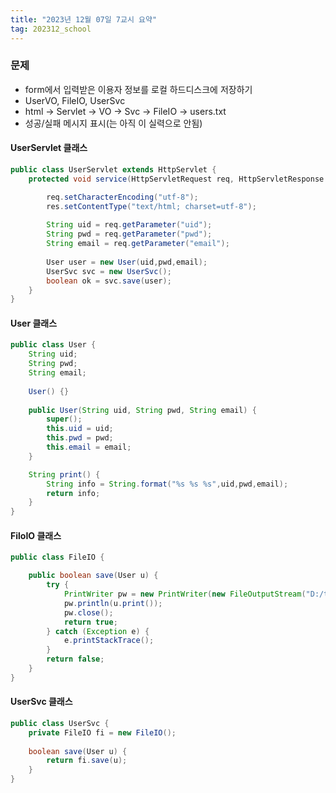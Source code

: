 ```yaml
---
title: "2023년 12월 07일 7교시 요약"
tag: 202312_school
---
```


### 문제
- form에서 입력받은 이용자 정보를 로컬 하드디스크에 저장하기
- UserVO, FileIO, UserSvc
- html -> Servlet -> VO -> Svc -> FileIO -> users.txt
- 성공/실패 메시지 표시(는 아직 이 실력으로 안됨)


#### UserServlet 클래스

```java
public class UserServlet extends HttpServlet {
	protected void service(HttpServletRequest req, HttpServletResponse res) throws ServletException, IOException {

		req.setCharacterEncoding("utf-8");
		res.setContentType("text/html; charset=utf-8");
		
		String uid = req.getParameter("uid");
		String pwd = req.getParameter("pwd");
		String email = req.getParameter("email");
	
		User user = new User(uid,pwd,email);
		UserSvc svc = new UserSvc();
		boolean ok = svc.save(user);	
	}
}	
```

#### User 클래스

```java
public class User {
	String uid;
	String pwd;
	String email;
	
	User() {}
	
	public User(String uid, String pwd, String email) {
		super();
		this.uid = uid;
		this.pwd = pwd;
		this.email = email;
	}

	String print() {
		String info = String.format("%s %s %s",uid,pwd,email);
		return info;
	}
}
```

#### FiloIO 클래스

```java
public class FileIO {

	public boolean save(User u) {
		try {
			PrintWriter pw = new PrintWriter(new FileOutputStream("D:/test/users.txt"));
			pw.println(u.print());
			pw.close();
			return true;
		} catch (Exception e) {
			e.printStackTrace();
		}
		return false;
	}
}
```

#### UserSvc 클래스

```java
public class UserSvc {
	private FileIO fi = new FileIO();
	
	boolean save(User u) {
		return fi.save(u);
	}
}
```